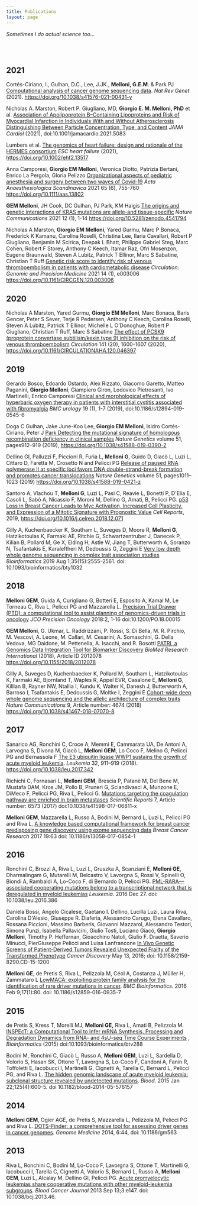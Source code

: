 ```yaml
---
title: Publications
layout: page
---
```


*Sometimes I do actual science too...*

<br>
<br>


## 2021

Cortés-Ciriano, I., Gulhan, D.C., Lee, J.JK., **Melloni, G.E.M**. & Park PJ [Computational analysis of cancer genome sequencing data](https://www.nature.com/articles/s41576-021-00431-y). *Nat Rev Genet* (2021). https://doi.org/10.1038/s41576-021-00431-y

Nicholas A. Marston, Robert P. Giugliano, MD, **Giorgio E. M. Melloni, PhD** et al. [Association of Apolipoprotein B–Containing Lipoproteins and Risk of Myocardial Infarction in Individuals With and Without Atherosclerosis Distinguishing Between Particle Concentration, Type, and Content](https://jamanetwork.com/journals/jamacardiology/fullarticle/2786333) *JAMA Cardiol* (2021), doi:10.1001/jamacardio.2021.5083

Lumbers et al. [The genomics of heart failure: design and rationale of the HERMES consortium](https://onlinelibrary.wiley.com/doi/10.1002/ehf2.13517) *ESC heart failure* (2021), https://doi.org/10.1002/ehf2.13517

Anna Camporesi, **Giorgio EM Melloni**, Veronica Diotto, Patrizia Bertani, Enrico La Pergola, Gloria Pelizzo [Organizational aspects of pediatric anesthesia and surgery between two waves of Covid‐19](https://onlinelibrary.wiley.com/doi/10.1111/aas.13802) *Acta Anaesthesiologica Scandinavica* 2021 65 (6), 755-760 https://doi.org/10.1111/aas.13802

**GEM Melloni**, JH Cook, DC Gulhan, PJ Park, KM Haigis [The origins and genetic interactions of KRAS mutations are allele-and tissue-specific](https://www.nature.com/articles/s41467-021-22125-z) *Nature Communications* 2021 12 (1), 1-14 https://doi.org/10.5281/zenodo.4541794

Nicholas A Marston, **Giorgio EM Melloni**, Yared Gurmu, Marc P Bonaca, Frederick K Kamanu, Carolina Roselli, Christina Lee, Ilaria Cavallari, Robert P Giugliano, Benjamin M Scirica, Deepak L Bhatt, Philippe Gabriel Steg, Marc Cohen, Robert F Storey, Anthony C Keech, Itamar Raz, Ofri Mosenzon, Eugene Braunwald, Steven A Lubitz, Patrick T Ellinor, Marc S Sabatine, Christian T Ruff [Genetic risk score to identify risk of venous thromboembolism in patients with cardiometabolic disease](https://www.ahajournals.org/doi/10.1161/CIRCGEN.120.003006?url_ver=Z39.88-2003&rfr_id=ori:rid:crossref.org&rfr_dat=cr_pub%20%200pubmed) *Circulation: Genomic and Precision Medicine* 2021 14 (1), e003006 https://doi.org/10.1161/CIRCGEN.120.003006

## 2020

Nicholas A Marston, Yared Gurmu, **Giorgio EM Melloni**, Marc Bonaca, Baris Gencer, Peter S Sever, Terje R Pedersen, Anthony C Keech, Carolina Roselli, Steven A Lubitz, Patrick T Ellinor, Michelle L O’Donoghue, Robert P Giugliano, Christian T Ruff, Marc S Sabatine [The effect of PCSK9 (proprotein convertase subtilisin/kexin type 9) inhibition on the risk of venous thromboembolism](https://www.ahajournals.org/doi/10.1161/CIRCULATIONAHA.120.046397) *Circulation* 141 (20), 1600-1607 (2020), https://doi.org/10.1161/CIRCULATIONAHA.120.046397

## 2019

Gerardo Bosco, Edoardo Ostardo, Alex Rizzato, Giacomo Garetto, Matteo Paganini, **Giorgio Melloni**, Giampiero Giron, Lodovico Pietrosanti, Ivo Martinelli, Enrico Camporesi [Clinical and morphological effects of hyperbaric oxygen therapy in patients with interstitial cystitis associated with fibromyalgia](https://www.ncbi.nlm.nih.gov/pmc/articles/PMC6833196/) *BMC urology* 19 (1), 1-7 (2019), doi:10.1186/s12894-019-0545-6

Doga C Gulhan, Jake June-Koo Lee, **Giorgio EM Melloni**, Isidro Cortés-Ciriano, Peter J [Park Detecting the mutational signature of homologous recombination deficiency in clinical samples](https://www.nature.com/articles/s41588-019-0390-2) *Nature Genetics* volume 51, pages912–919 (2019), https://doi.org/10.1038/s41588-019-0390-2

Dellino GI, Palluzzi F, Piccioni R, Furia L, **Melloni G**, Guido D, Giacò L, Luzi L, Cittaro D, Faretta M, Crosetto N and Pelicci PG [Release of paused RNA polymerase II at specific loci favors DNA double-strand-break formation and promotes cancer translocations](https://www.nature.com/articles/s41588-019-0421-z) *Nature Genetics* volume 51, pages1011–1023 (2019) https://doi.org/10.1038/s41588-019-0421-z

Santoro A, Vlachou T, **Melloni G**, Luzi L, Pasi C, Reavie L, Bonetti P, D'Elia E, Casoli L, Sabò A, Nicassio F, Moroni M, Dellino G, Amati, B, Pelicci PG. [p53 Loss in Breast Cancer Leads to Myc Activation, Increased Cell Plasticity, and Expression of a Mitotic Signature with Prognostic Value](https://www.sciencedirect.com/science/article/pii/S2211124718320163) *Cell Reports*, 2019, https://doi.org/10.1016/j.celrep.2018.12.071

Gilly A, Kuchenbaecker K, Southam L, Suveges D, Moore R, **Melloni G**, Hatzikotoulas K, Farmaki AE, Ritchie G, Schwartzentruber J, Danecek P, Kilian B, Pollard M, Ge X, Elding H, Astle W, Jiang T, Butterworth A, Soranzo N, Tsafantakis E, Karaleftheri M, Dedoussis G, Zeggini E [Very low depth whole genome sequencing in complex trait association studies](https://www.ncbi.nlm.nih.gov/pmc/articles/PMC6662288/) *Bioinformatics* 2019 Aug 1;35(15):2555-2561. doi: 10.1093/bioinformatics/bty1032

## 2018

**Melloni GEM**, Guida A, Curigliano G, Botteri E, Esposito A, Kamal M, Le Torneau C, Riva L, Pelicci PG and Mazzarella L. [Precision Trial Drawer (PTD): a computational tool to assist planning of genomics-driven trials in oncology](https://ascopubs.org/doi/10.1200/PO.18.00015) *JCO Precision Oncology* 2018:2, 1-16 doi:10.1200/PO.18.00015

**GEM Melloni**, G. Ukmar, L. Raddrizzani, P. Rossi, S. Di Bella, M. R. Pirchio, M. Vescovi, A. Leone, M. Callari, M. Cesarini, A. Somaschini, G. Della Vedova, MG Daidone, M. Pettenella, A. Isacchi, and R. Bosotti [PATRI, a Genomics Data Integration Tool for Biomarker Discovery](https://www.hindawi.com/journals/bmri/2018/2012078/) *BioMed Research International* (2018), Article ID 2012078 https://doi.org/10.1155/2018/2012078

Gilly A, Suveges D, Kuchenbaecker K, Pollard M, Southam L, Hatzikotoulas K, Farmaki AE, Bjornland T, Waples R, Appel EVR, Casalone E, **Melloni G**, Killian B, Rayner NW, Ntallia I, Kundu K, Walter K, Danesh J, Butterworth A, Barroso I, Tsafantakis E, Dedoussis G, Moltke I, Zeggini E [Cohort-wide deep whole genome sequencing and the allelic architecture of complex traits](https://www.nature.com/articles/s41467-018-07070-8) *Nature Communications* 9, Article number: 4674 (2018) https://doi.org/10.1038/s41467-018-07070-8


## 2017

Sanarico AG, Ronchini C, Croce A, Memmi E, Cammarata UA, De Antoni A, Larvogna S, Divona M, Giacò L, **Melloni GEM**, Lo Coco F, Melino G, Pelicci PG and Bernassola F [The E3 ubiquitin ligase WWP1 sustains the growth of acute myeloid leukemia](https://www.nature.com/articles/leu2017342). *Leukemia* 32, 911–919 (2018). https://doi.org/10.1038/leu.2017.342

Richichi C, Fornasari L, **Melloni GEM**, Brescia P, Patanè M, Del Bene M, Mustafa DAM, Kros JM, Pollo B, Pruneri G, Sciandivasci A, Munzone E, DiMeco F, Pelicci PG, Riva L, Pelicci G. [Mutations targeting the coagulation pathway are enriched in brain metastases](https://www.ncbi.nlm.nih.gov/pmc/articles/PMC5529435/) *Scientific Reports* 7, Article number: 6573 (2017) doi:10.1038/s41598-017-06811-x

**Melloni GEM**, Mazzarella L, Russo A, Bodini M, Bernard L, Luzi L, Pelicci PG and Riva L, [A knowledge based computational framework for breast cancer predisposing gene discovery using exome sequencing data](https://breast-cancer-research.biomedcentral.com/articles/10.1186/s13058-017-0854-1) *Breast Cancer Research* 2017 19:63 doi: 10.1186/s13058-017-0854-1

## 2016

Ronchini C, Brozzi A, Riva L, Luzi L, Gruszka A, Scanziani E, **Melloni GE**, Dharmalingam G, Mutarelli M, Belcastro V, Lavorgna S, Rossi V, Spinelli O, Biondi A, Rambaldi A, Lo-Coco F, di Bernardo D, Pelicci PG. [PML-RARA—associated cooperating mutations belong to a transcriptional network that is deregulated in myeloid leukemias](https://www.nature.com/articles/leu2016386) *Leukemia*. 2016 Dec 27. doi: 10.1038/leu.2016.386

Daniela Bossi, Angelo Cicalese, Gaetano I. Dellino, Lucilla Luzi, Laura Riva, Carolina D'Alesio, Giuseppe R. Diaferia, Alessandro Carugo, Elena Cavallaro, Rossana Piccioni, Massimo Barberis, Giovanni Mazzarol, Alessandro Testori, Simona Punzi, Isabella Pallavicini, Giulio Tosti, Luciano Giacó, **Giorgio Melloni**, Timothy P. Heffernan, Gioacchino Natoli, Giulio F. Draetta, Saverio Minucci, PierGiuseppe Pelicci and Luisa Lanfrancone [In Vivo Genetic Screens of Patient-Derived Tumors Revealed Unexpected Frailty of the Transformed Phenotype](https://cancerdiscovery.aacrjournals.org/content/6/6/650.long) *Cancer Discovery* May 13, 2016; doi: 10.1158/2159-8290.CD-15-1200

**Melloni GE**, de Pretis S, Riva L, Pelizzola M, Céol A, Costanza J, Müller H, Zammataro L [LowMACA: exploiting protein family analysis for the identification of rare driver mutations in cancer](https://bmcbioinformatics.biomedcentral.com/articles/10.1186/s12859-016-0935-7). *BMC Bioinformatics*. 2016 Feb 9;17(1):80. doi: 10.1186/s12859-016-0935-7

## 2015

de Pretis S, Kress T, Morelli MJ, **Melloni GE,** Riva L, Amati B, Pelizzola M. [INSPEcT: a Computational Tool to Infer mRNA Synthesis, Processing and Degradation Dynamics from RNA- and 4sU-seq Time Course Experiments](https://academic.oup.com/bioinformatics/article/31/17/2829/183812) , *Bioinformatics* (2015) doi:10.1093/bioinformatics/btv288

Bodini M, Ronchini C, Giacò L, Russo A, **Melloni GEM**, Luzi L, Sardella D, Volorio S, Hasan SK, Ottone T, Lavorgna S, Lo-Coco F, Candoni A, Fanin R, Toffoletti E, Iacobucci I, Martinelli G, Cignetti A, Tarella C, Bernard L, Pelicci PG, and Riva L. [The hidden genomic landscape of acute myeloid leukemia: subclonal structure revealed by undetected mutations](https://www.ncbi.nlm.nih.gov/pmc/articles/PMC4304104/). *Blood*. 2015 Jan 22;125(4):600-5. doi 10.1182/blood-2014-05-576157

## 2014

**Melloni GEM**, Ogier AGE, de Pretis S, Mazzarella L, Pelizzola M, Pelicci PG and Riva L. [DOTS-Finder: a comprehensive tool for assessing driver genes in cancer genomes](https://genomemedicine.biomedcentral.com/articles/10.1186/gm563). *Genome Medicine* 2014, 6:44, doi: 10.1186/gm563

## 2013

Riva L, Ronchini C, Bodini M, Lo-Coco F, Lavorgna S, Ottone T, Martinelli G, Iacobucci I, Tarella C, Cignetti A, Volorio S, Bernard L, Russo A, **Melloni GEM**, Luzi L, Alcalay M, Dellino GI, Pelicci PG. [Acute promyelocytic leukemias share cooperative mutations with other myeloid-leukemia subgroups](https://www.nature.com/articles/bcj201346). *Blood Cancer Journal* 2013 Sep 13;3:e147. doi: 10.1038/bcj.2013.46.

